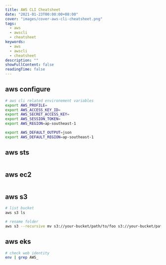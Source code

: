 ```yaml
---
title: AWS CLI Cheatsheet
date: "2021-01-23T00:00:00+08:00"
cover: "images/cover-aws-cli-cheatsheet.png"
tags: 
  - aws
  - awscli
  - cheatsheet
keywords: 
  - aws
  - awscli
  - cheatsheet
description: ""
showFullContent: false
readingTime: false
---
```


## aws configure
```bash
# aws cli related environement variables
export AWS_PROFILE=
export AWS_ACCESS_KEY_ID=
export AWS_SECRET_ACCESS_KEY=
export AWS_SESSION_TOKEN=
export AWS_REGION=ap-southeast-1

export AWS_DEFAULT_OUTPUT=json
export AWS_DEFAULT_REGION=ap-southeast-1
```

## aws sts
```bash

```

## aws ec2
```bash

```

## aws s3
```bash
# list bucket
aws s3 ls
```

```bash
# rename folder
aws s3 --recursive mv s3://your-bucket/path/to/foo s3://your-bucket/path/to/bar
```

## aws eks

```bash
# check web identity
env | grep AWS_
```
